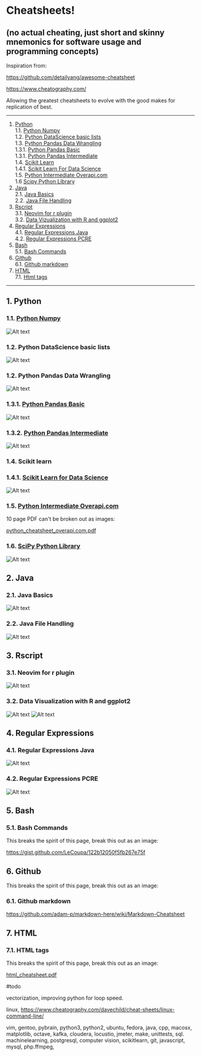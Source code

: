 # Cheatsheets!  

## (no actual cheating, just short and skinny mnemonics for software usage and programming concepts)


Inspiration from: 

https://github.com/detailyang/awesome-cheatsheet

https://www.cheatography.com/

Allowing the greatest cheatsheets to evolve with the good makes for replication of best.


- - -
1. [Python](#python)  
1.1. [Python Numpy](#python_numpy)  
1.2. [Python DataScience basic lists](#python_data_science_basic_lists)  
1.3. [Python Pandas Data Wrangling](#python_pandas)  
1.3.1. [Python Pandas Basic](#python_pandas_basic)  
1.3.1. [Python Pandas Intermediate](#python_pandas_intermediate)  
1.4. [Scikit Learn](#scikitlearn)  
1.4.1. [Scikit Learn For Data Science](#scikitlearn_for_data_science)  
1.5. [Python Intermediate Overapi.com](#python_intermediate_overapi)  
1.6  [Scipy Python Library](#scipy_library)  
2. [Java](#java)  
2.1. [Java Basics](#java_basics)  
2.2. [Java File Handling](#java_file_handling)  
3. [Rscript](#rscript)  
3.1. [Neovim for r plugin](#neovim_for_r_plugin)  
3.2. [Data Vizualization with R and ggplot2](#data_viz_r_and_ggplot2)  
4. [Regular Expressions](#regular_expressions)  
4.1. [Regular Expressions Java](#regular_expressions_java)  
4.2. [Regular Expressions PCRE](#regular_expressions_pcre)  
5. [Bash](#bash)  
5.1. [Bash Commands](#bash_commands)  
6. [Github](#github)  
6.1. [Github markdown](#github_markdown)  
7. [HTML](#html)  
7.1. [Html tags](#html_tags)  


- - -

<a name="python"></a>
## 1\.  Python



<a name="python_numpy"></a>
### 1.1. [Python Numpy](#python_numpy)  
![Alt text](./numpy_cheasheet01.png?raw=true "")

<a name="python_data_science_basic_lists"></a>
### 1.2\. Python DataScience basic lists
![Alt text](./python_data_science_cheatsheet.png?raw=true "")

<a name="python_pandas"></a>
### 1.2\. Python Pandas Data Wrangling
![Alt text](./python_pandas_cheatsheet.png?raw=true "")

<a name="python_pandas_basic_intermediate"></a>
### 1.3.1. [Python Pandas Basic](#python_pandas_basic)  
![Alt text](./python_pandas_basic.png?raw=true "")

<a name="python_pandas_intermediate"></a>
### 1.3.2. [Python Pandas Intermediate](#python_pandas_intermediate)  
![Alt text](./python_pandas_intermediate.png?raw=true "")


<a name="scikitlearn"></a>
### 1.4\. Scikit learn

<a name="scikitlearn"></a>
### 1.4.1. [Scikit Learn for Data Science](#scikitlearn_for_data_science)  
![Alt text](./scikit-learn_cheatsheet01.png?raw=true "")


<a name="python_intermediate_overapi"></a>
### 1.5. [Python Intermediate Overapi.com](#python_intermediate_overapi)  

10 page PDF can't be broken out as images:

<a href="./python_cheatsheet_overapi.com.pdf">python_cheatsheet_overapi.com.pdf</a>

<a name="scipy_library"></a>
### 1.6. [SciPy Python Library](#scipy_library)  
![Alt text](./scipy_cheatsheet01.png?raw=true "")


<a name="java"></a>
## 2\. Java

<a name="java_basics"></a>
### 2.1\. Java Basics
![Alt text](./java_cheatsheet01.png?raw=true "")
<a name="java_file_handling"></a>

### 2.2\. Java File Handling
![Alt text](./java_file_handling_cheatsheet.png?raw=true "")



<a name="rscript"></a>
## 3\. Rscript

<a name="neovim_for_r_plugin"></a>
### 3.1\. Neovim for r plugin
![Alt text](./neovim_for_r_plugin_code_cheatsheet.png?raw=true "")

<a name="data_viz_r_and_ggplot2"></a>
### 3.2\. Data Visualization with R and ggplot2
![Alt text](data_viz_r_and_ggplot2_part1.png/?raw=true "")
![Alt text](data_viz_r_and_ggplot2_part2.png/?raw=true "")



<a name="regular_expressions"></a>
## 4\. Regular Expressions

<a name="regular_expressions_java"></a>
### 4.1\. Regular Expressions Java
![Alt text](./regular_expressions_java.png?raw=true "")

<a name="regular_expressions_pcre"></a>
### 4.2\. Regular Expressions PCRE
![Alt text](./regular_expressions_cheatsheet.png?raw=true "")




<a name="bash"></a>
## 5\. Bash

<a name="bash_commands"></a>
### 5.1\. Bash Commands

This breaks the spirit of this page, break this out as an image:

<a href="https://gist.github.com/LeCoupa/122b12050f5fb267e75f">https://gist.github.com/LeCoupa/122b12050f5fb267e75f</a>

<a name="github"></a>
## 6\. Github

This breaks the spirit of this page, break this out as an image:

<a name="github_markdown"></a>
### 6.1\. Github markdown 

<a href="https://github.com/adam-p/markdown-here/wiki/Markdown-Cheatsheet">https://github.com/adam-p/markdown-here/wiki/Markdown-Cheatsheet</a><br>



<a name="html"></a>
## 7\. HTML

<a name="html_tags"></a>
### 7.1\. HTML tags

This breaks the spirit of this page, break this out as an image:

<a href="./html_cheatsheet.pdf">html_cheatsheet.pdf</a>



#todo

vectorization, improving python for loop speed.

linux, https://www.cheatography.com/davechild/cheat-sheets/linux-command-line/

vim, gentoo, pybrain, python3, python2, ubuntu, fedora, java, cpp, macosx, matplotlib, octave, kafka, cloudera, locustio, jmeter, make, unittests, sql. machinelearning, postgresql, computer vision, scikitlearn, git, javascript, mysql, php.ffmpeg, 


